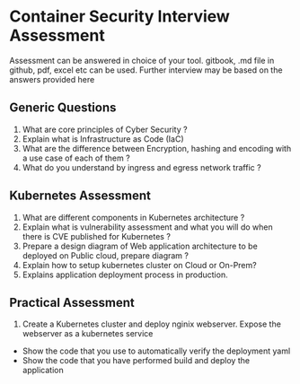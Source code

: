 # Container Security Interview Assessment
Assessment can be answered in choice of your tool. gitbook, .md file in github, pdf, excel etc can be used. Further interview may be based on the answers provided here

## Generic Questions
1. What are core principles of Cyber Security ?
2. Explain what is Infrastructure as Code (IaC)
3. What are the difference between Encryption, hashing and encoding with a use case of each of them ?
4. What do you understand by ingress and egress network traffic ?

## Kubernetes Assessment
1. What are different components in Kubernetes architecture ?
2. Explain what is vulnerability assessment and what you will do when there is CVE published for Kubernetes ?
3. Prepare a design diagram of Web application architecture to be deployed on Public cloud, prepare diagram ?
4. Explain how to setup kubernetes cluster on Cloud or On-Prem?
5. Explains application deployment process in production.

## Practical Assessment
1. Create a Kubernetes cluster and deploy nginix webserver. Expose the webserver as a kubernetes service
  - Show the code that you use to automatically verify the deployment yaml 
  - Show the code that you have performed build and deploy the application 
